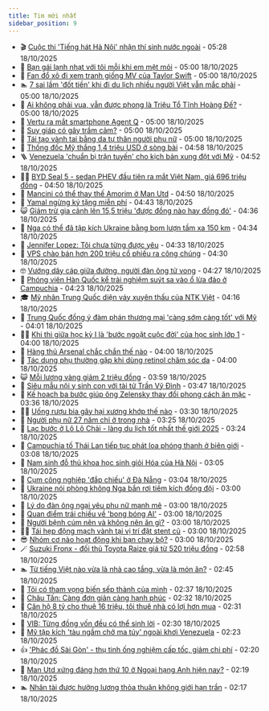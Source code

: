 ```yaml
---
title: Tim mới nhất
sidebar_position: 9
---
```


<!-- vnexpress-tin-moi-nhat:START -->
- 🎬 [Cuộc thi &#39;Tiếng hát Hà Nội&#39; nhận thí sinh nước ngoài](https://vnexpress.net/cuoc-thi-tieng-hat-ha-noi-nhan-thi-sinh-nuoc-ngoai-4952197.html) - 05:28 18/10/2025
- 🐎 [Bạn gái lạnh nhạt với tôi mỗi khi em mệt mỏi](https://vnexpress.net/cach-ham-nong-tinh-yeu-ban-gai-lanh-nhat-voi-toi-moi-khi-em-met-moi-4952844.html) - 05:00 18/10/2025
- 🦍 [Fan đổ xô đi xem tranh giống MV của Taylor Swift](https://vnexpress.net/fan-do-xo-di-xem-tranh-giong-mv-cua-taylor-swift-4952451.html) - 05:00 18/10/2025
- 🏊 [7 sai lầm &#39;đốt tiền&#39; khi đi du lịch nhiều người Việt vẫn mắc phải](https://vnexpress.net/7-sai-lam-dot-tien-khi-di-du-lich-nhieu-nguoi-viet-van-mac-phai-4951822.html) - 05:00 18/10/2025
- 🎊 [Ai không phải vua, vẫn được phong là Triệu Tổ Tĩnh Hoàng Đế?](https://vnexpress.net/crossword-giai-o-chu-o-chu-ai-khong-phai-vua-van-duoc-phong-la-trieu-to-tinh-hoang-de-4951696.html) - 05:00 18/10/2025
- 🎃 [Vertu ra mắt smartphone Agent Q](https://vnexpress.net/vertu-ra-mat-smartphone-agent-q-4952925.html) - 05:00 18/10/2025
- 🧰 [Suy giáp có gây trầm cảm?](https://vnexpress.net/suy-giap-co-gay-tram-cam-4952893.html) - 05:00 18/10/2025
- 🔭 [Tái tạo vành tai bằng da tự thân người phụ nữ](https://vnexpress.net/tai-tao-vanh-tai-bang-da-tu-than-nguoi-phu-nu-4952865.html) - 05:00 18/10/2025
- 🫶 [Thống đốc Mỹ thắng 1,4 triệu USD ở sòng bài](https://vnexpress.net/thong-doc-my-thang-1-4-trieu-usd-o-song-bai-4952898.html) - 04:58 18/10/2025
- 🪜 [Venezuela &#39;chuẩn bị trận tuyến&#39; cho kịch bản xung đột với Mỹ](https://vnexpress.net/venezuela-chuan-bi-tran-tuyen-cho-kich-ban-xung-dot-voi-my-4952907.html) - 04:52 18/10/2025
- 👨‍🏫 [BYD Seal 5 - sedan PHEV đầu tiên ra mắt Việt Nam, giá 696 triệu đồng](https://vnexpress.net/byd-seal-5-sedan-phev-dau-tien-ra-mat-viet-nam-gia-696-trieu-dong-4952536.html) - 04:50 18/10/2025
- 🎊 [Mancini có thể thay thế Amorim ở Man Utd](https://vnexpress.net/mancini-co-the-thay-the-amorim-o-man-utd-4952807.html) - 04:50 18/10/2025
- 🎊 [Yamal ngừng ký tặng miễn phí](https://vnexpress.net/yamal-ngung-ky-tang-mien-phi-4952791.html) - 04:43 18/10/2025
- 😺 [Giảm trừ gia cảnh lên 15,5 triệu &#39;được đồng nào hay đồng đó&#39;](https://vnexpress.net/giam-tru-gia-canh-len-15-5-trieu-duoc-dong-nao-hay-dong-do-4952926.html) - 04:36 18/10/2025
- 🐘 [Nga có thể đã tập kích Ukraine bằng bom lượn tầm xa 150 km](https://vnexpress.net/nga-co-the-da-tap-kich-ukraine-bang-bom-luon-tam-xa-150-km-4952889.html) - 04:34 18/10/2025
- 🌁 [Jennifer Lopez: Tôi chưa từng được yêu](https://vnexpress.net/jennifer-lopez-toi-chua-tung-duoc-yeu-4952011.html) - 04:33 18/10/2025
- 🐲 [VPS chào bán hơn 200 triệu cổ phiếu ra công chúng](https://vnexpress.net/vps-chao-ban-hon-200-trieu-co-phieu-ra-cong-chung-4952911.html) - 04:30 18/10/2025
- 🤓 [Vướng dây cáp giữa đường, người đàn ông tử vong](https://vnexpress.net/vuong-day-cap-giua-duong-nguoi-dan-ong-tu-vong-4952890.html) - 04:27 18/10/2025
- 💪 [Phóng viên Hàn Quốc kể trải nghiệm suýt sa vào ổ lừa đảo ở Campuchia](https://vnexpress.net/phong-vien-han-quoc-ke-trai-nghiem-suyt-sa-vao-o-lua-dao-o-campuchia-4952809.html) - 04:23 18/10/2025
- 🎓 [Mỹ nhân Trung Quốc diện váy xuyên thấu của NTK Việt](https://vnexpress.net/my-nhan-trung-quoc-dien-vay-xuyen-thau-cua-ntk-viet-4952906.html) - 04:16 18/10/2025
- 🫣 [Trung Quốc đồng ý đàm phán thương mại &#39;càng sớm càng tốt&#39; với Mỹ](https://vnexpress.net/trung-quoc-dong-y-dam-phan-thuong-mai-cang-som-cang-tot-voi-my-4952885.html) - 04:01 18/10/2025
- 🧑‍💻 [Khi thi giữa học kỳ I là &#39;bước ngoặt cuộc đời&#39; của học sinh lớp 1](https://vnexpress.net/de-luyen-thi-giua-ky-lop-1-cha-me-tim-gia-su-on-thi-giua-hoc-ky-lop-1-4952892.html) - 04:00 18/10/2025
- 🐲 [Hàng thủ Arsenal chắc chắn thế nào](https://vnexpress.net/hang-thu-arsenal-chac-chan-the-nao-4950651.html) - 04:00 18/10/2025
- 🌝 [Tác dụng phụ thường gặp khi dùng retinol chăm sóc da](https://vnexpress.net/tac-dung-phu-thuong-gap-khi-dung-retinol-cham-soc-da-4952858.html) - 04:00 18/10/2025
- 😺 [Mỗi lượng vàng giảm 2 triệu đồng](https://vnexpress.net/moi-luong-vang-giam-2-trieu-dong-4952894.html) - 03:59 18/10/2025
- 🐎 [Siêu mẫu nội y sinh con với tài tử Trần Vỹ Đình](https://vnexpress.net/sieu-mau-noi-y-sinh-con-voi-tai-tu-tran-vy-dinh-4952880.html) - 03:47 18/10/2025
- 🎡 [Kế hoạch ba bước giúp ông Zelensky thay đổi phong cách ăn mặc](https://vnexpress.net/ke-hoach-ba-buoc-giup-ong-zelensky-thay-doi-phong-cach-an-mac-4952879.html) - 03:36 18/10/2025
- 👨‍🏫 [Uống rượu bia gây hại xương khớp thế nào](https://vnexpress.net/uong-ruou-bia-gay-hai-xuong-khop-the-nao-4952873.html) - 03:30 18/10/2025
- 🦆 [Người phụ nữ 27 năm chỉ ở trong nhà](https://vnexpress.net/nguoi-phu-nu-27-nam-chi-o-trong-nha-4952867.html) - 03:25 18/10/2025
- 🚦 [Lạc bước ở Lô Lô Chải - làng du lịch tốt nhất thế giới 2025](https://vnexpress.net/lac-buoc-o-lo-lo-chai-lang-du-lich-tot-nhat-the-gioi-2025-4952798.html) - 03:24 18/10/2025
- 💫 [Campuchia tố Thái Lan tiếp tục phát loa phóng thanh ở biên giới](https://vnexpress.net/campuchia-to-thai-lan-tiep-tuc-phat-loa-phong-thanh-o-bien-gioi-4952878.html) - 03:08 18/10/2025
- 🎉 [Nam sinh đỗ thủ khoa học sinh giỏi Hóa của Hà Nội](https://vnexpress.net/nam-sinh-do-thu-khoa-hoc-sinh-gioi-hoa-cua-ha-noi-4952402.html) - 03:05 18/10/2025
- 🌋 [Cụm công nghiệp &#39;đắp chiếu&#39; ở Đà Nẵng](https://vnexpress.net/cum-cong-nghiep-dap-chieu-o-da-nang-4950937.html) - 03:04 18/10/2025
- 🤖 [Ukraine nói phòng không Nga bắn rơi tiêm kích đồng đội](https://vnexpress.net/ukraine-noi-phong-khong-nga-ban-roi-tiem-kich-dong-doi-4952830.html) - 03:00 18/10/2025
- 🦏 [Lý do đàn ông ngại yêu phụ nữ mạnh mẽ](https://vnexpress.net/ly-do-dan-ong-ngai-yeu-phu-nu-manh-me-4952635.html) - 03:00 18/10/2025
- 🦩 [Quan điểm trái chiều về &#39;bong bóng AI&#39;](https://vnexpress.net/quan-diem-trai-chieu-ve-bong-bong-ai-4952508.html) - 03:00 18/10/2025
- 👺 [Người bệnh cúm nên và không nên ăn gì?](https://vnexpress.net/nguoi-benh-cum-nen-va-khong-nen-an-gi-4949028.html) - 03:00 18/10/2025
- 🧑‍🏫 [Tái hẹp động mạch vành tại vị trí đặt stent cũ](https://vnexpress.net/tai-hep-dong-mach-vanh-tai-vi-tri-dat-stent-cu-4952834.html) - 03:00 18/10/2025
- 😎 [Nhóm cơ nào hoạt động khi bạn chạy bộ?](https://vnexpress.net/nhom-co-nao-hoat-dong-khi-ban-chay-bo-4952702.html) - 03:00 18/10/2025
- 🪄 [Suzuki Fronx - đối thủ Toyota Raize giá từ 520 triệu đồng](https://vnexpress.net/suzuki-fronx-doi-thu-toyota-raize-gia-tu-520-trieu-dong-4952820.html) - 02:58 18/10/2025
- 🏊 [Từ tiếng Việt nào vừa là nhà cao tầng, vừa là món ăn?](https://vnexpress.net/cau-do-tieng-viet-do-chu-day-la-chu-gi-tu-tieng-viet-nao-vua-la-nha-cao-tang-vua-la-mon-an-4952490.html) - 02:45 18/10/2025
- 💃 [Tôi có tham vọng biến sếp thành của mình](https://vnexpress.net/yeu-don-phuong-toi-co-tham-vong-bien-sep-thanh-cua-minh-4952848.html) - 02:37 18/10/2025
- 🦆 [Châu Tấn: Càng đơn giản càng hạnh phúc](https://vnexpress.net/chau-tan-cang-don-gian-cang-hanh-phuc-4952859.html) - 02:32 18/10/2025
- 🎊 [Căn hộ 8 tỷ cho thuê 16 triệu, tôi thuê nhà có lợi hơn mua](https://vnexpress.net/gia-can-ho-tphcm-gia-can-ho-ha-noi-can-ho-gia-re-tphcm-nha-o-xa-hoi-o-thue-hay-co-mua-nha-4952646.html) - 02:31 18/10/2025
- 👺 [VIB: Từng đồng vốn đều có thể sinh lời](https://vnexpress.net/vib-tung-dong-von-deu-co-the-sinh-loi-4952853.html) - 02:30 18/10/2025
- 🎡 [Mỹ tập kích &#39;tàu ngầm chở ma túy&#39; ngoài khơi Venezuela](https://vnexpress.net/my-tap-kich-tau-ngam-cho-ma-tuy-ngoai-khoi-venezuela-4952819.html) - 02:23 18/10/2025
- 👍 [&#39;Phác đồ Sài Gòn&#39; - thụ tinh ống nghiệm cấp tốc, giảm chi phí](https://vnexpress.net/phac-do-sai-gon-thu-tinh-ong-nghiem-cap-toc-giam-chi-phi-4952306.html) - 02:20 18/10/2025
- 🐎 [Man Utd xứng đáng hơn thứ 10 ở Ngoại hạng Anh hiện nay?](https://vnexpress.net/man-utd-xung-dang-hon-thu-10-o-ngoai-hang-anh-hien-nay-4951844.html) - 02:19 18/10/2025
- 🏊 [Nhân tài được hưởng lương thỏa thuận không giới hạn trần](https://vnexpress.net/nhan-tai-duoc-huong-luong-thoa-thuan-khong-gioi-han-tran-4952839.html) - 02:17 18/10/2025<!-- vnexpress-tin-moi-nhat:END -->

